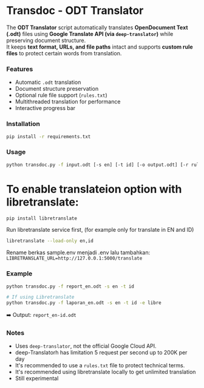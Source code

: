 # Transdoc - ODT Translator

The **ODT Translator** script automatically translates **OpenDocument Text (.odt)** files using **Google Translate API (via `deep-translator`)** while preserving document structure.  
It keeps **text format, URLs, and file paths** intact and supports **custom rule files** to protect certain words from translation.

### Features
- Automatic `.odt` translation
- Document structure preservation
- Optional rule file support (`rules.txt`)
- Multithreaded translation for performance
- Interactive progress bar

### Installation
```bash
pip install -r requirements.txt
```

### Usage
```bash
python transdoc.py -f input.odt [-s en] [-t id] [-o output.odt] [-r rules.txt]  [-e engine-translate]
```

# To enable translateion option with libretranslate:
```bash
pip install libretranslate
```
Run libretranslate service first, (for example only for translate in EN and ID)
```bash
libretranslate --load-only en,id
```
Rename berkas sample.env menjadi .env lalu tambahkan: 
`LIBRETRANSLATE_URL=http://127.0.0.1:5000/translate`

### Example
```bash
python transdoc.py -f report_en.odt -s en -t id

# If using Libretranslate
python transdoc.py -f laporan_en.odt -s en -t id -e libre
```
➡️ Output: `report_en-id.odt`

### Notes
- Uses `deep-translator`, not the official Google Cloud API.
- deep-Translatorh has limitation 5 request per second up to 200K per day
- It's recommended to use a `rules.txt` file to protect technical terms.
- It's recommended using libretranslate locally to get unlimited translation
- Still experimental
